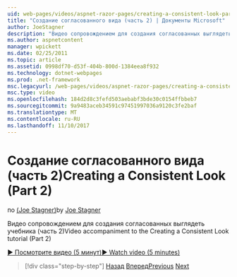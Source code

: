 ```yaml
---
uid: web-pages/videos/aspnet-razor-pages/creating-a-consistent-look-part-2
title: "Создание согласованного вида (часть 2) | Документы Microsoft"
author: JoeStagner
description: "Видео сопровождением для создания согласованных выглядеть учебника (часть 2)"
ms.author: aspnetcontent
manager: wpickett
ms.date: 02/25/2011
ms.topic: article
ms.assetid: 0998df70-d53f-404b-800d-1384eea8f932
ms.technology: dotnet-webpages
ms.prod: .net-framework
msc.legacyurl: /web-pages/videos/aspnet-razor-pages/creating-a-consistent-look-part-2
msc.type: video
ms.openlocfilehash: 184d2d8c3fefd503aebabf3bde30c0154ffbbeb7
ms.sourcegitcommit: 9a9483aceb34591c97451997036a9120c3fe2baf
ms.translationtype: MT
ms.contentlocale: ru-RU
ms.lasthandoff: 11/10/2017
---
```

<a name="creating-a-consistent-look-part-2"></a><span data-ttu-id="ab341-103">Создание согласованного вида (часть 2)</span><span class="sxs-lookup"><span data-stu-id="ab341-103">Creating a Consistent Look (Part 2)</span></span>
====================
<span data-ttu-id="ab341-104">по [(Joe Stagner)](https://github.com/JoeStagner)</span><span class="sxs-lookup"><span data-stu-id="ab341-104">by [Joe Stagner](https://github.com/JoeStagner)</span></span>

<span data-ttu-id="ab341-105">Видео сопровождением для создания согласованных выглядеть учебника (часть 2)</span><span class="sxs-lookup"><span data-stu-id="ab341-105">Video accompaniment to the Creating a Consistent Look tutorial (Part 2)</span></span>

[<span data-ttu-id="ab341-106">&#9654; Посмотрите видео (5 минут)</span><span class="sxs-lookup"><span data-stu-id="ab341-106">&#9654; Watch video (5 minutes)</span></span>](https://channel9.msdn.com/Blogs/ASP-NET-Site-Videos/creating-a-consistent-look-part-2)

>[!div class="step-by-step"]
<span data-ttu-id="ab341-107">[Назад](creating-a-consistent-look-part-1.md)
[Вперед](working-with-forms-part-1.md)</span><span class="sxs-lookup"><span data-stu-id="ab341-107">[Previous](creating-a-consistent-look-part-1.md)
[Next](working-with-forms-part-1.md)</span></span>
